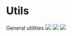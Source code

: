 # Utils
General utilities 
<a href="https://codeclimate.com/github/Phanatos-/utils"><img src="https://codeclimate.com/github/Phanatos-/utils/badges/gpa.svg" /></a>
<a href="https://codeclimate.com/github/Phanatos-/utils"><img src="https://codeclimate.com/github/Phanatos-/utils/badges/issue_count.svg" /></a>
<a href="https://travis-ci.org/Phanatos-/linked-list-c"><img src="https://travis-ci.org/Phanatos-/utils.svg?branch=master" /></a>
